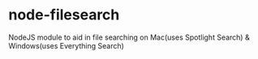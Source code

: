 node-filesearch
===============

NodeJS module to aid in file searching on Mac(uses Spotlight Search) &amp; Windows(uses Everything Search)
